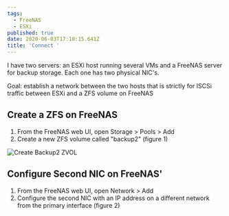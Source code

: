 ```yaml
---
tags:
  - FreeNAS
  - ESXi
published: true
date: 2020-06-03T17:10:15.641Z
title: 'Connect '
---
```

I have two servers: an ESXi host running several VMs and a FreeNAS server for backup storage. Each one has two physical NIC's.

Goal: establish a network between the two hosts that is strictly for ISCSi traffic between ESXi and a ZFS volume on FreeNAS

## Create a ZFS on FreeNAS

1. From the FreeNAS web UI, open Storage > Pools > Add
2. Create a new ZFS volume called "backup2" (figure 1) 

![Create Backup2 ZVOL](/assets/annotation-2020-06-03-131554.png "Figure 1")

## Configure Second NIC on FreeNAS'

1. From the FreeNAS web UI, open Network > Add
2. Configure the second NIC with an IP address on a different network from the primary interface (figure 2)
